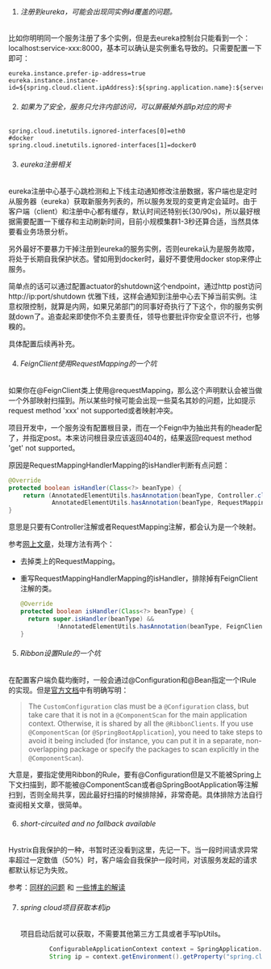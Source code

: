 1. ###### 注册到eureka，可能会出现同实例id覆盖的问题。


比如你明明同一个服务注册了多个实例，但是去eureka控制台只能看到一个：localhost:service-xxx:8000，基本可以确认是实例重名导致的。只需要配置一下即可：

```properties
eureka.instance.prefer-ip-address=true
eureka.instance.instance-id=${spring.cloud.client.ipAddress}:${spring.application.name}:${server.port}

```



2. ###### 如果为了安全，服务只允许内部访问，可以屏蔽掉外部ip对应的网卡


```properties
spring.cloud.inetutils.ignored-interfaces[0]=eth0
#docker
spring.cloud.inetutils.ignored-interfaces[1]=docker0
```



3. ###### eureka注册相关


eureka注册中心基于心跳检测和上下线主动通知修改注册数据，客户端也是定时从服务器（eureka）获取新服务列表的，所以服务发现的变更肯定会延时。由于客户端（client）和注册中心都有缓存，默认时间还特别长(30/90s)，所以最好根据需要配置一下缓存和主动刷新时间，目前小规模集群1-3秒还算合适，当然具体要看业务场景分析。

另外最好不要暴力干掉注册到eureka的服务实例，否则eureka认为是服务故障，将处于长期自我保护状态。譬如用到docker时，最好不要使用docker stop来停止服务。

简单点的话可以通过配置actuator的shutdown这个endpoint，通过http post访问http://ip:port/shutdown 优雅下线，这样会通知到注册中心去下掉当前实例。注意权限控制，就算是内网，如果兄弟部门的同事好奇执行了下这个，你的服务实例就down了。追查起来即使你不负主要责任，领导也要批评你安全意识不行，也够糗的。

具体配置后续再补充。



4. ###### FeignClient使用RequestMapping的一个坑


如果你在@FeignClient类上使用@requestMapping，那么这个声明默认会被当做一个外部映射扫描到。所以某些时候可能会出现一些莫名其妙的问题，比如提示 request method 'xxx' not supported或者映射冲突。

项目开发中，一个服务没有配置根目录，而在一个Feign中为抽出共有的header配了，并指定post。本来访问根目录应该返回404的，结果返回request method 'get' not supported。

原因是RequestMappingHandlerMapping的isHandler判断有点问题：

``` java
@Override
protected boolean isHandler(Class<?> beanType) {
	return (AnnotatedElementUtils.hasAnnotation(beanType, Controller.class) ||
			AnnotatedElementUtils.hasAnnotation(beanType, RequestMapping.class));
}
```

意思是只要有Controller注解或者RequestMapping注解，都会认为是一个映射。

参考[网上文章](http://blog.didispace.com/spring-cloud-feignclient-problem/)，处理方法有两个：

- 去掉类上的RequestMapping。

- 重写RequestMappingHandlerMapping的isHandler，排除掉有FeignClient注解的类。

  ```java
  @Override
  protected boolean isHandler(Class<?> beanType) {
  	return super.isHandler(beanType) &&
  			!AnnotatedElementUtils.hasAnnotation(beanType, FeignClient.class));
  }
  ```



5. ###### Ribbon设置Rule的一个坑


在配置客户端负载均衡时，一般会通过@Configuration和@Bean指定一个IRule的实现。但是[官方文档](https://cloud.spring.io/spring-cloud-netflix/multi/multi_spring-cloud-ribbon.html)中有明确写明：

> The `CustomConfiguration` clas must be a `@Configuration` class, but take care that it is not in a `@ComponentScan` for the main application context. Otherwise, it is shared by all the `@RibbonClients`. If you use `@ComponentScan` (or `@SpringBootApplication`), you need to take steps to avoid it being included (for instance, you can put it in a separate, non-overlapping package or specify the packages to scan explicitly in the `@ComponentScan`).
>
>

大意是，要指定使用Ribbon的Rule，要有@Configuration但是又不能被Spring上下文扫描到，即不能被@ComponentScan或者@SpringBootApplication等注解扫到，否则全局共享，因此最好扫描的时候排除掉，非常奇葩。具体排除方法自行查阅相关文章，很简单。



6. ###### short-circuited and no fallback available


Hystrix自我保护的一种，书暂时还没看到这里，先记一下。当一段时间请求异常率超过一定数值（50%）时，客户端会自我保护一段时间，对该服务发起的请求都默认标记为失败。

参考：[同样的问题](http://mzeroo.github.io/2015/02/06/thread-hang.html) 和 [一些博主的解读](https://blog.csdn.net/github_38592071/article/details/78878716#) 



7. ###### spring cloud项目获取本机ip

   项目启动后就可以获取，不需要其他第三方工具或者手写IpUtils。

   ```java
           ConfigurableApplicationContext context = SpringApplication.run(Application.class,args);
           String ip = context.getEnvironment().getProperty("spring.cloud.client.ipAddress");
   ```

   